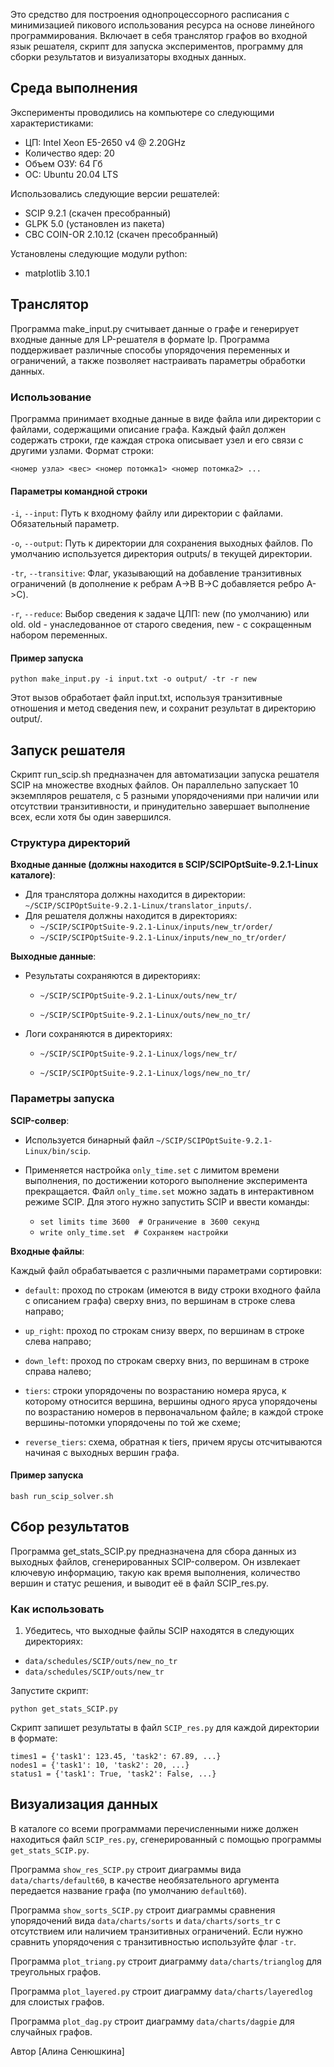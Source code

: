 Это средство для построения однопроцессорного расписания с минимизацией пикового использования ресурса на основе линейного программирования. 
Включает в себя транслятор графов во входной язык решателя, скрипт для запуска экспериментов, программу для сборки результатов 
и визуализаторы входных данных. 

## **Среда выполнения**

Эксперименты проводились на компьютере со следующими характеристиками:
* ЦП: Intel Xeon E5-2650 v4 @ 2.20GHz
* Количество ядер: 20
* Oбъем ОЗУ: 64 Гб
* OС: Ubuntu 20.04 LTS

Использовались следующие версии решателей:
* SCIP 9.2.1 (скачен пресобранный)
* GLPK 5.0 (установлен из пакета)
* CBC COIN-OR 2.10.12 (скачен пресобранный)

Установлены следующие модули python:
* matplotlib  3.10.1

## **Транслятор**

Программа make_input.py считывает данные о графе и генерирует входные данные для LP-решателя в формате lp. Программа поддерживает различные 
способы упорядочения переменных и ограничений, а также позволяет настраивать параметры обработки данных.

### Использование

Программа принимает входные данные в виде файла или директории с файлами, содержащими описание графа. Каждый файл должен содержать строки, 
где каждая строка описывает узел и его связи с другими узлами. Формат строки:

`<номер узла> <вес> <номер потомка1> <номер потомка2> ...`

#### Параметры командной строки

`-i`, `--input`: Путь к входному файлу или директории с файлами. Обязательный параметр.

`-o`, `--output`: Путь к директории для сохранения выходных файлов. По умолчанию используется директория outputs/ в текущей директории.

`-tr`, `--transitive`: Флаг, указывающий на добавление транзитивных ограничений (в дополнение к ребрам A->B B->C добавляется ребро A->C).

`-r`, `--reduce`: Выбор сведения к задаче ЦЛП: new (по умолчанию) или old. old - унаследованное от старого сведения, new - с сокращенным набором переменных. 

#### Пример запуска

`python make_input.py -i input.txt -o output/ -tr -r new`

Этот вызов обработает файл input.txt, используя транзитивные отношения и метод сведения new, и сохранит результат в директорию output/.

## **Запуск решателя**

Скрипт run_scip.sh предназначен для автоматизации запуска решателя SCIP на множестве входных файлов. Он параллельно запускает 10 экземпляров решателя, с 5
разными упорядочениями при наличии или отсутствии транзитивности, и принудительно завершает выполнение всех, если хотя бы один завершился.

### Структура директорий

**Входные данные (должны находится в SCIP/SCIPOptSuite-9.2.1-Linux каталоге)**: 
* Для транслятора должны находится в директории: `~/SCIP/SCIPOptSuite-9.2.1-Linux/translator_inputs/`.
* Для решателя должны находится в директориях:
  * `~/SCIP/SCIPOptSuite-9.2.1-Linux/inputs/new_tr/order/`
  * `~/SCIP/SCIPOptSuite-9.2.1-Linux/inputs/new_no_tr/order/`

**Выходные данные**:

* Результаты сохраняются в директориях:

  * `~/SCIP/SCIPOptSuite-9.2.1-Linux/outs/new_tr/`

  * `~/SCIP/SCIPOptSuite-9.2.1-Linux/outs/new_no_tr/`

* Логи сохраняются в директориях:

  * `~/SCIP/SCIPOptSuite-9.2.1-Linux/logs/new_tr/`

  * `~/SCIP/SCIPOptSuite-9.2.1-Linux/logs/new_no_tr/`

### Параметры запуска

**SCIP-солвер**:

* Используется бинарный файл `~/SCIP/SCIPOptSuite-9.2.1-Linux/bin/scip`.

* Применяется настройка `only_time.set` с лимитом времени выполнения, по достижении которого выполнение эксперимента прекращается. Файл `only_time.set` можно 
задать в интерактивном режиме SCIP. Для этого нужно запустить SCIP и ввести команды:

  * `set limits time 3600  # Ограничение в 3600 секунд`
  * `write only_time.set  # Сохраняем настройки`

**Входные файлы**:

Каждый файл обрабатывается с различными параметрами сортировки:

* `default`: проход по строкам (имеются в виду строки входного файла с описанием
графа) сверху вниз, по вершинам в строке слева направо;

* `up_right`: проход по строкам снизу вверх, по вершинам в строке слева направо;
 
* `down_left`: проход по строкам сверху вниз, по вершинам в строке справа налево;
 
* `tiers`: строки упорядочены по возрастанию номера яруса, к которому относится
вершина, вершины одного яруса упорядочены по возрастанию номеров в первоначальном файле; в каждой строке вершины-потомки упорядочены по той же схеме;
 
* `reverse_tiers`: схема, обратная к tiers, причем ярусы отсчитываются начиная с
выходных вершин графа.

#### Пример запуска

`bash run_scip_solver.sh`

## **Сбор результатов**

Программа get_stats_SCIP.py предназначена для сбора данных из выходных файлов, сгенерированных SCIP-солвером. Он извлекает ключевую информацию, 
такую как время выполнения, количество вершин и статус решения, и выводит её в файл SCIP_res.py.

### Как использовать

1. Убедитесь, что выходные файлы SCIP находятся в следующих директориях:

* `data/schedules/SCIP/outs/new_no_tr`
* `data/schedules/SCIP/outs/new_tr`

Запустите скрипт:

`python get_stats_SCIP.py`

Скрипт запишет результаты в файл `SCIP_res.py` для каждой директории в формате:

```
times1 = {'task1': 123.45, 'task2': 67.89, ...}
nodes1 = {'task1': 10, 'task2': 20, ...}
status1 = {'task1': True, 'task2': False, ...}
```

## **Визуализация данных**



В каталоге со всеми программами перечисленными ниже должен находиться файл `SCIP_res.py`, сгенерированный с помощью программы `get_stats_SCIP.py`.

Программа `show_res_SCIP.py` строит диаграммы вида `data/charts/default60`, в качестве необязательного аргумента передается название графа 
(по умолчанию `default60`). 

Программа `show_sorts_SCIP.py` строит диаграммы сравнения упорядочений вида `data/charts/sorts` и `data/charts/sorts_tr` с отсутствием 
или наличием транзитивных ограничений. Если нужно сравнить упорядочения с транзитивностью используйте флаг `-tr`.

Программа `plot_triang.py` строит диаграмму `data/charts/trianglog` для треугольных графов.

Программа `plot_layered.py` строит диаграмму `data/charts/layeredlog` для слоистых графов.

Программа `plot_dag.py` строит диаграмму `data/charts/dagpie` для случайных графов.

Автор
[Алина Сенюшкина]
